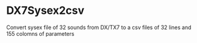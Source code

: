 # DX7Sysex2csv
Convert sysex file of 32 sounds from DX/TX7 to a csv files of 32 lines and 155 colomns of parameters  
